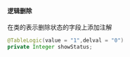 #### 逻辑删除

在类的表示删除状态的字段上添加注解
```java
@TableLogic(value = "1",delval = "0")
private Integer showStatus;
```